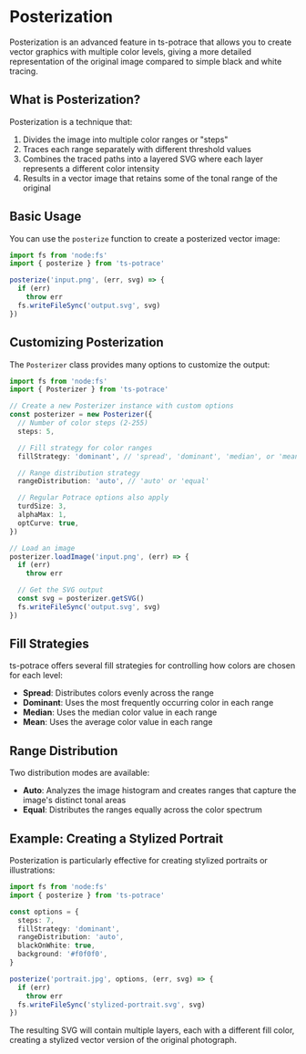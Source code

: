 # Posterization

Posterization is an advanced feature in ts-potrace that allows you to create vector graphics with multiple color levels, giving a more detailed representation of the original image compared to simple black and white tracing.

## What is Posterization?

Posterization is a technique that:

1. Divides the image into multiple color ranges or "steps"
2. Traces each range separately with different threshold values
3. Combines the traced paths into a layered SVG where each layer represents a different color intensity
4. Results in a vector image that retains some of the tonal range of the original

## Basic Usage

You can use the `posterize` function to create a posterized vector image:

```ts
import fs from 'node:fs'
import { posterize } from 'ts-potrace'

posterize('input.png', (err, svg) => {
  if (err)
    throw err
  fs.writeFileSync('output.svg', svg)
})
```

## Customizing Posterization

The `Posterizer` class provides many options to customize the output:

```ts
import fs from 'node:fs'
import { Posterizer } from 'ts-potrace'

// Create a new Posterizer instance with custom options
const posterizer = new Posterizer({
  // Number of color steps (2-255)
  steps: 5,

  // Fill strategy for color ranges
  fillStrategy: 'dominant', // 'spread', 'dominant', 'median', or 'mean'

  // Range distribution strategy
  rangeDistribution: 'auto', // 'auto' or 'equal'

  // Regular Potrace options also apply
  turdSize: 3,
  alphaMax: 1,
  optCurve: true,
})

// Load an image
posterizer.loadImage('input.png', (err) => {
  if (err)
    throw err

  // Get the SVG output
  const svg = posterizer.getSVG()
  fs.writeFileSync('output.svg', svg)
})
```

## Fill Strategies

ts-potrace offers several fill strategies for controlling how colors are chosen for each level:

- **Spread**: Distributes colors evenly across the range
- **Dominant**: Uses the most frequently occurring color in each range
- **Median**: Uses the median color value in each range
- **Mean**: Uses the average color value in each range

## Range Distribution

Two distribution modes are available:

- **Auto**: Analyzes the image histogram and creates ranges that capture the image's distinct tonal areas
- **Equal**: Distributes the ranges equally across the color spectrum

## Example: Creating a Stylized Portrait

Posterization is particularly effective for creating stylized portraits or illustrations:

```ts
import fs from 'node:fs'
import { posterize } from 'ts-potrace'

const options = {
  steps: 7,
  fillStrategy: 'dominant',
  rangeDistribution: 'auto',
  blackOnWhite: true,
  background: '#f0f0f0',
}

posterize('portrait.jpg', options, (err, svg) => {
  if (err)
    throw err
  fs.writeFileSync('stylized-portrait.svg', svg)
})
```

The resulting SVG will contain multiple layers, each with a different fill color, creating a stylized vector version of the original photograph.
